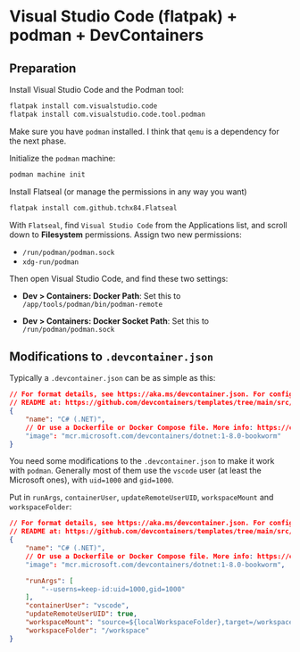 # Visual Studio Code (flatpak) + podman + DevContainers

## Preparation

Install Visual Studio Code and the Podman tool:

```sh
flatpak install com.visualstudio.code
flatpak install com.visualstudio.code.tool.podman
```

Make sure you have `podman` installed. I think that `qemu` is a dependency for the next phase.

Initialize the `podman` machine:

```sh
podman machine init
```

Install Flatseal (or manage the permissions in any way you want)

```sh
flatpak install com.github.tchx84.Flatseal
```

With `Flatseal`, find `Visual Studio Code` from the Applications list, and scroll down to **Filesystem** permissions. Assign two new permissions:
 * `/run/podman/podman.sock`
 * `xdg-run/podman`

Then open Visual Studio Code, and find these two settings:
 * **Dev > Containers: Docker Path**: 
   Set this to `/app/tools/podman/bin/podman-remote`

 * **Dev > Containers: Docker Socket Path**:
   Set this to `/run/podman/podman.sock`

## Modifications to `.devcontainer.json`

Typically a `.devcontainer.json` can be as simple as this:

```json
// For format details, see https://aka.ms/devcontainer.json. For config options, see the
// README at: https://github.com/devcontainers/templates/tree/main/src/dotnet
{
	"name": "C# (.NET)",
	// Or use a Dockerfile or Docker Compose file. More info: https://containers.dev/guide/dockerfile
	"image": "mcr.microsoft.com/devcontainers/dotnet:1-8.0-bookworm"
}
```

You need some modifications to the `.devcontainer.json` to make it work with `podman`. Generally most of them use the `vscode` user (at least the Microsoft ones), with `uid=1000` and `gid=1000`.

Put in `runArgs`, `containerUser`, `updateRemoteUserUID`, `workspaceMount` and `workspaceFolder`:

```json
// For format details, see https://aka.ms/devcontainer.json. For config options, see the
// README at: https://github.com/devcontainers/templates/tree/main/src/dotnet
{
	"name": "C# (.NET)",
	// Or use a Dockerfile or Docker Compose file. More info: https://containers.dev/guide/dockerfile
	"image": "mcr.microsoft.com/devcontainers/dotnet:1-8.0-bookworm",

	"runArgs": [
		"--userns=keep-id:uid=1000,gid=1000"
	],
	"containerUser": "vscode",
	"updateRemoteUserUID": true,
	"workspaceMount": "source=${localWorkspaceFolder},target=/workspace,type=bind,Z",
	"workspaceFolder": "/workspace"
}
```

